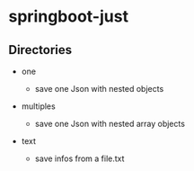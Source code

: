 # springboot-just


## Directories 

- one
    - save one Json with nested objects

- multiples
    - save one Json with nested array objects

- text
    - save infos from a file.txt
